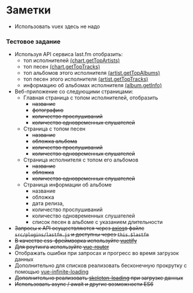 # Заметки 
- Использовать vuex здесь не надо
### Тестовое задание 
- Используя API сервиса last.fm отобразить:
    - топ исполнителей [(chart.getTopArtists)](https://www.last.fm/api/show/chart.getTopArtists)
    - топ песен [(chart.getTopTracks)](https://www.last.fm/api/show/chart.getTopTracks)
    - топ альбомов этого исполнителя [(artist.getTopAlbums)](https://www.last.fm/api/show/artist.getTopAlbums)
    - топ песен этого исполнителя [(artist.getTopTracks)](https://www.last.fm/api/show/artist.getTopTracks)  
    - информацию об альбомах исполнителя [(album.getInfo)](https://www.last.fm/api/show/album.getInfo)
- Веб-приложение со следующими страницами:
    - Главная страница с топом исполнителей, отобразить
        - ~~название~~
        - ~~фотографию~~
        - ~~количество прослушиваний~~
        - ~~количество одновременных слушателей~~     
    - Страница с топом песен
        - ~~название~~
        - ~~обложка альбома~~
        - ~~количество прослушиваний~~
        - ~~количество одновременных слушателей~~        
    - Страница исполнителя с топом его альбомов     
        - ~~название~~
        - ~~обложка~~
        - ~~количество одновременных слушателей~~
    - Страница информации об альбоме
        - название
        - обложка
        - дата релиза, 
        - количество прослушиваний
        - количество одновременных слушателей
        - список песен в альбоме с указанием длительности
- ~~Запросы к API осуществляются через [axios](https://github.com/axios/axios)в файле ``src/plugins/lastfm.js`` и доступны через ``this.$lastfm``~~
- ~~В качестве css-фреймворка используйте [vuetify](https://vuetifyjs.com/ru/)~~
- ~~Для роутинга используйте [vue-router](https://router.vuejs.org/ru/)~~            
- Отображать ошибки при запросах и прогресс во время загрузок данных
- Дополнительно для списков реализовать бесконечную прокрутку с помощью [vue-infinite-loading](https://www.npmjs.com/package/vue-infinite-loading)
- ~~Дополнительно реализовать [skeleton-loading](https://vuetifyjs.com/ru/components/skeleton-loaders/) при загрузке данных~~
- ~~Использовать async / await и другие возможности ES6~~
